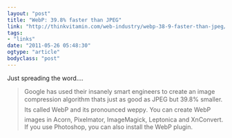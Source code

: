 ```yaml
---
layout: "post"
title: "WebP: 39.8% faster than JPEG"
link: "http://thinkvitamin.com/web-industry/webp-38-9-faster-than-jpeg/"
tags: 
- "links"
date: "2011-05-26 05:48:30"
ogtype: "article"
bodyclass: "post"
---
```


Just spreading the word….

> Google has used their insanely smart engineers to create an image compression algorithm thats just as good as JPEG but 39.8% smaller. Its called WebP and its pronounced weppy. You can create WebP images in Acorn, Pixelmator, ImageMagick, Leptonica and XnConvert. If you use Photoshop, you can also install the WebP plugin.